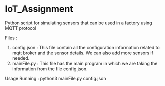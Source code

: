 # IoT_Assignment
Python script for simulating sensors that can be used in a factory using MQTT protocol

Files :

1. config.json : This file contain all the configuration information related to mqtt broker and the sensor details. We can also add more sensors if needed.
2. mainFile.py : This file has the main program in which we are taking the information from the file config.json.

Usage
Running : python3 mainFile.py config.json

